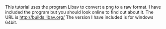 This tutorial uses the program Libav to convert a png to a raw format. I have included the program but you should look online to find out about it. The URL is http://builds.libav.org/
The version I have included is for windows 64bit.